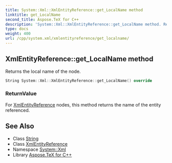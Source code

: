 ```yaml
---
title: System::Xml::XmlEntityReference::get_LocalName method
linktitle: get_LocalName
second_title: Aspose.TeX for C++
description: 'System::Xml::XmlEntityReference::get_LocalName method. Returns the local name of the node in C++.'
type: docs
weight: 400
url: /cpp/system.xml/xmlentityreference/get_localname/
---
```

## XmlEntityReference::get_LocalName method


Returns the local name of the node.

```cpp
String System::Xml::XmlEntityReference::get_LocalName() override
```


### ReturnValue

For [XmlEntityReference](../) nodes, this method returns the name of the entity referenced.

## See Also

* Class [String](../../../system/string/)
* Class [XmlEntityReference](../)
* Namespace [System::Xml](../../)
* Library [Aspose.TeX for C++](../../../)
